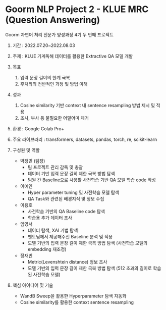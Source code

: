 # Goorm NLP Project 2 - KLUE MRC (Question Answering)
Goorm 자연어 처리 전문가 양성과정 4기 두 번째 프로젝트
1. 기간 : 2022.07.20~2022.08.03
2. 주제 : KLUE 기계독해 데이터를 활용한 Extractive QA 모델 개발
3. 목표
    1) 입력 문장 길이의 한계 극복
    2) 후처리의 전반적인 과정 및 방법 이해
4. 성과
    1) Cosine similarity 기반 context 내 sentence resampling 방법 제시 및 적용
    2) 조사, 부사 등 불필요한 어말어미 제거
    
5. 환경 : Google Colab Pro+
6. 주요 라이브러리 : transformers, datasets, pandas, torch, re, scikit-learn
7. 구성원 및 역할
    * 박정민 (팀장)
        * 팀 프로젝트 관리 감독 및 총괄
        * 데이터 기반 입력 문장 길히 제한 극복 방법 탐색
        * 팀원 간 Baseline으로 사용할 사전학습 기반 QA 모델 학습 code 작성
    * 이예인
        * Hyper parameter tuning 및 사전학습 모델 탐색
        * QA Task와 관련된 배경지식 및 정보 수집
    * 이용호
        * 사전학습 기반의 QA Baseline code 탐색
        * 학습용 추가 데이터 조사
    * 임영서
        * 데이터 탐색, XAI 기법 탐색
        * 멘토님께서 제공해주신 Baseline 분석 및 적용
        * 모델 기반의 입력 문장 길이 제한 극복 방법 탐색 (사전학습 모델의 embedding 재조정)
    * 정재빈
        * Metric(Levenshtein distance) 정보 조사
        * 모델 기반의 입력 문장 길이 제한 극복 방법 탐색 (512 초과의 길이로 학습된 사전학습 모델)
8. 핵심 아이디어 및 기술
    * WandB Sweep을 활용한 Hyperparameter 탐색 자동화
    * Cosine similarity를 활용한 context sentence resampling

